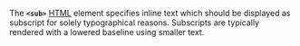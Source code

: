 The **`<sub>`** [HTML](https://developer.mozilla.org/en-US/docs/Web/HTML) element specifies inline text which should be displayed as subscript for solely typographical reasons. Subscripts are typically rendered with a lowered baseline using smaller text.
